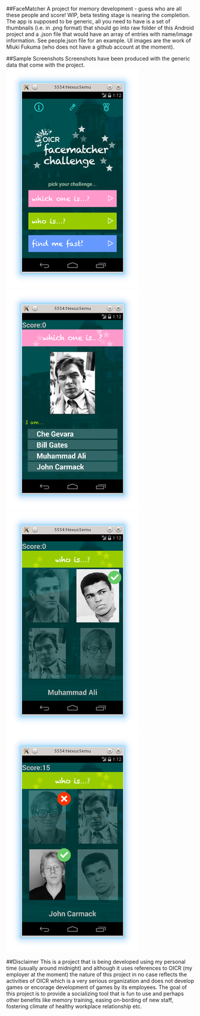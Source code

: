##FaceMatcher
A project for memory development - guess who are all these people and score! WIP, beta testing stage is nearing the completion. The app is supposed to be generic, all you need to have is a set of thumbnails (i.e. in .png format) that should go into raw folder of this Android project and a .json file that would have an array of entries with name/image information. See people.json file for an example. UI images are the work of Miuki Fukuma (who does not have a github account at the moment).

##Sample Screenshots
Screenshots have been produced with the generic data that come with the project. 
![screenshot_1](docs/FaceMatcher_screenshot01.png)
![screenshot_2](docs/FaceMatcher_screenshot02.png)
![screenshot_3](docs/FaceMatcher_screenshot03.png)
![screenshot_4](docs/FaceMatcher_screenshot04.png)

##Disclaimer
This is a project that is being developed using my personal time (usually around midnight) and although it uses references to OICR (my employer at the moment) the nature of this project in no case reflects the activities of OICR which is a very serious organization and does not develop games or encorage development of games by its employees. The goal of this project is to provide a socializing tool that is fun to use and perhaps other benefits like memory training, easing on-bording of new staff, fostering climate of healthy workplace relationship etc.
